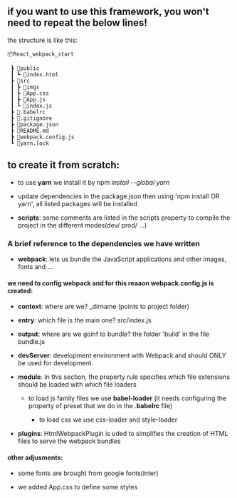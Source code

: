 ## if you want to use this framework, you won't need to repeat the below lines!

the structure is like this:

```
📦React_webpack_start

 ┣ 📂public
 ┃ ┗ 📜index.html
 ┣ 📂src
 ┃ ┣ 📂imgs
 ┃ ┣ 📜App.css
 ┃ ┣ 📜App.js
 ┃ ┗ 📜index.js
 ┣ 📜.babelrc
 ┣ 📜.gitignore
 ┣ 📜package.json
 ┣ 📜README.md
 ┣ 📜webpack.config.js
 ┗ 📜yarn.lock
```

## to create it from scratch:

- to use **yarn** we install it by npm _install --global yarn_

- update dependencies in the package.json
  then using 'npm install OR yarn', all listed packages will be installed

- **scripts**: some comments are listed in the scripts property to compile the project in the different modes(dev/ prod/ ...)

### A brief reference to the dependencies we have written

- **webpack**: lets us bundle the JavaScript applications and other images, fonts and ...

#### we need to config webpack and for this reaaon webpack.config.js is created:

- **context**: where are we? \_dirname (points to project folder)

- **entry**: which file is the main one? src/index.js

- **output**: where are we goinf to bundle? the folder 'build' in the file bundle.js

- **devServer**: development environment with Webpack and should ONLY be used for development.

- **module**: In this section, the property rule specifies which file extensions should be loaded with which file loaders

  - to load js family files we use **babel-loader** (it needs configuring the property of preset that we do in the .**babelrc** file)

    - to load css we use css-loader and style-loader

- **plugins**: HtmlWebpackPlugin is uded to simplifies the creation of HTML files to serve the webpack bundles

#### other adjusments:

- some fonts are brought from google fonts(inter)

- we added App.css to define some styles
